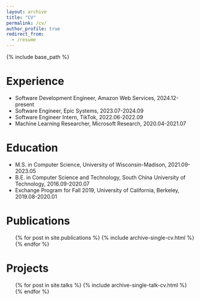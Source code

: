 ```yaml
---
layout: archive
title: "CV"
permalink: /cv/
author_profile: true
redirect_from:
  - /resume
---
```


{% include base_path %}

Experience
======
* Software Development Engineer, Amazon Web Services, 2024.12-present
* Software Engineer, Epic Systems, 2023.07-2024.09
* Software Engineer Intern, TikTok, 2022.06-2022.09
* Machine Learning Researcher, Microsoft Research, 2020.04-2021.07

Education
======
* M.S. in Computer Science, University of Wisconsin-Madison, 2021.09-2023.05
* B.E. in Computer Science and Technology, South China University of Technology, 2016.09-2020.07
* Exchange Program for Fall 2019, University of California, Berkeley, 2019.08-2020.01
  
Publications
======
  <ul>{% for post in site.publications %}
    {% include archive-single-cv.html %}
  {% endfor %}</ul>
  
Projects
======
  <ul>{% for post in site.talks %}
    {% include archive-single-talk-cv.html %}
  {% endfor %}</ul>
